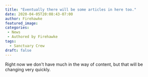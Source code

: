 ```yaml
---
title: "Eventually there will be some articles in here too."
date: 2020-04-05T20:08:43-07:00
author: Firehawke
featured_image: 
categories:
 - News
 - Authored by Firehawke
tags:
  - Sanctuary Crew
draft: false
---
```


Right now we don't have much in the way of content, but that will be changing very quickly.